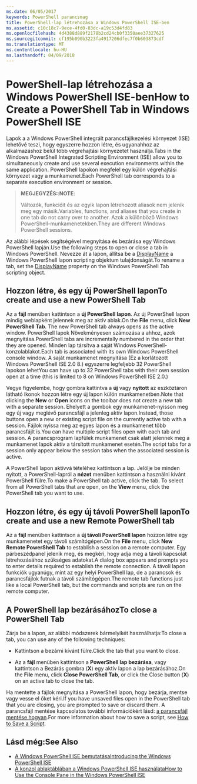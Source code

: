 ```yaml
---
ms.date: 06/05/2017
keywords: PowerShell parancsmag
title: PowerShell-lap létrehozása a Windows PowerShell ISE-ben
ms.assetid: c10c18c7-9ece-4fd0-83dc-a19c53d4fd83
ms.openlocfilehash: 4d4388d889f2178b2cd24cb0f3350aee37327625
ms.sourcegitcommit: cf195b090b3223fa4917206dfec7f0b603873cdf
ms.translationtype: MT
ms.contentlocale: hu-HU
ms.lasthandoff: 04/09/2018
---
```

# <a name="how-to-create-a-powershell-tab-in-windows-powershell-ise"></a><span data-ttu-id="ae89e-103">PowerShell-lap létrehozása a Windows PowerShell ISE-ben</span><span class="sxs-lookup"><span data-stu-id="ae89e-103">How to Create a PowerShell Tab in Windows PowerShell ISE</span></span>

<span data-ttu-id="ae89e-104">Lapok a a Windows PowerShell integrált parancsfájlkezelési környezet (ISE) lehetővé teszi, hogy egyszerre hozzon létre, és ugyanahhoz az alkalmazáshoz belül több végrehajtási környezetet használja.</span><span class="sxs-lookup"><span data-stu-id="ae89e-104">Tabs in the Windows PowerShell Integrated Scripting Environment (ISE) allow you to simultaneously create and use several execution environments within the same application.</span></span>
<span data-ttu-id="ae89e-105">PowerShell lapokon megfelel egy külön végrehajtási környezet vagy a munkamenet.</span><span class="sxs-lookup"><span data-stu-id="ae89e-105">Each PowerShell tab corresponds to a separate execution environment or session.</span></span>

> <span data-ttu-id="ae89e-106">**MEGJEGYZÉS:**:</span><span class="sxs-lookup"><span data-stu-id="ae89e-106">**NOTE**:</span></span>
>
> <span data-ttu-id="ae89e-107">Változók, funkcióit és az egyik lapon létrehozott aliasok nem jelenik meg egy másik.</span><span class="sxs-lookup"><span data-stu-id="ae89e-107">Variables, functions, and aliases that you create in one tab do not carry over to another.</span></span> <span data-ttu-id="ae89e-108">Azok a különböző Windows PowerShell-munkamenetekben.</span><span class="sxs-lookup"><span data-stu-id="ae89e-108">They are different Windows PowerShell sessions.</span></span>

<span data-ttu-id="ae89e-109">Az alábbi lépések segítségével megnyitása és bezárása egy Windows PowerShell lapján.</span><span class="sxs-lookup"><span data-stu-id="ae89e-109">Use the following steps to open or close a tab in Windows PowerShell.</span></span>
<span data-ttu-id="ae89e-110">Nevezze át a lapon, állítsa be a [DisplayName](The-PowerShellTab-Object.md#displayname) a Windows PowerShell lapon scripting objektum tulajdonságát.</span><span class="sxs-lookup"><span data-stu-id="ae89e-110">To rename a tab, set the [DisplayName](The-PowerShellTab-Object.md#displayname) property on the Windows PowerShell Tab scripting object.</span></span>

## <a name="to-create-and-use-a-new-powershell-tab"></a><span data-ttu-id="ae89e-111">Hozzon létre, és egy új PowerShell lapon</span><span class="sxs-lookup"><span data-stu-id="ae89e-111">To create and use a new PowerShell Tab</span></span>

<span data-ttu-id="ae89e-112">Az a **fájl** menüben kattintson a **új PowerShell lapon**. Az új PowerShell lapon mindig weblapként jelennek meg az aktív ablak.</span><span class="sxs-lookup"><span data-stu-id="ae89e-112">On the **File** menu, click **New PowerShell Tab**. The new PowerShell tab always opens as the active window.</span></span>
<span data-ttu-id="ae89e-113">PowerShell lapok Növekményesen számozása a ahhoz, azok megnyitása.</span><span class="sxs-lookup"><span data-stu-id="ae89e-113">PowerShell tabs are incrementally numbered in the order that they are opened.</span></span>
<span data-ttu-id="ae89e-114">Minden lap társítva a saját Windows PowerShell-konzolablakot.</span><span class="sxs-lookup"><span data-stu-id="ae89e-114">Each tab is associated with its own Windows PowerShell console window.</span></span>
<span data-ttu-id="ae89e-115">A saját munkamenet megnyitása (Ez a korlátozott Windows PowerShell ISE 2.0 8.) egyszerre legfeljebb 32 PowerShell lapokon lehet</span><span class="sxs-lookup"><span data-stu-id="ae89e-115">You can have up to 32 PowerShell tabs with their own session open at a time (this is limited to 8 on Windows PowerShell ISE 2.0.)</span></span>

<span data-ttu-id="ae89e-116">Vegye figyelembe, hogy gombra kattintva a **új** vagy **nyitott** az eszköztáron látható ikonok hozzon létre egy új lapon külön munkamenetben.</span><span class="sxs-lookup"><span data-stu-id="ae89e-116">Note that clicking the **New** or **Open** icons on the toolbar does not create a new tab with a separate session.</span></span>
<span data-ttu-id="ae89e-117">Ehelyett a gombok egy munkamenet-nyisson meg egy új vagy meglévő parancsfájl a jelenleg aktív lapon.</span><span class="sxs-lookup"><span data-stu-id="ae89e-117">Instead, those buttons open a new or existing script file on the currently active tab with a session.</span></span>
<span data-ttu-id="ae89e-118">Fájlok nyissa meg az egyes lapon és a munkamenet több parancsfájlt is.</span><span class="sxs-lookup"><span data-stu-id="ae89e-118">You can have multiple script files open with each tab and session.</span></span>
<span data-ttu-id="ae89e-119">A parancsprogram lapfülek munkamenet csak alatt jelennek meg a munkamenet lapok aktív a társított munkamenet esetén.</span><span class="sxs-lookup"><span data-stu-id="ae89e-119">The script tabs for a session only appear below the session tabs when the associated session is active.</span></span>

<span data-ttu-id="ae89e-120">A PowerShell lapon aktívvá tételéhez kattintson a lap. Jelölje be minden nyitott, a PowerShell-lapról a **nézet** menüben kattintson a használni kívánt PowerShell fülre.</span><span class="sxs-lookup"><span data-stu-id="ae89e-120">To make a PowerShell tab active, click the tab. To select from all PowerShell tabs that are open, on the **View** menu, click the PowerShell tab you want to use.</span></span>

## <a name="to-create-and-use-a-new-remote-powershell-tab"></a><span data-ttu-id="ae89e-121">Hozzon létre, és egy új távoli PowerShell lapon</span><span class="sxs-lookup"><span data-stu-id="ae89e-121">To create and use a new Remote PowerShell tab</span></span>

<span data-ttu-id="ae89e-122">Az a **fájl** menüben kattintson a **új távoli PowerShell lapon** hozzon létre egy munkamenetet egy távoli számítógépen.</span><span class="sxs-lookup"><span data-stu-id="ae89e-122">On the **File** menu, click **New Remote PowerShell Tab** to establish a session on a remote computer.</span></span>
<span data-ttu-id="ae89e-123">Egy párbeszédpanel jelenik meg, és megkéri, hogy adja meg a távoli kapcsolat létrehozásához szükséges adatokat.</span><span class="sxs-lookup"><span data-stu-id="ae89e-123">A dialog box appears and prompts you to enter details required to establish the remote connection.</span></span>
<span data-ttu-id="ae89e-124">A távoli lapon funkciók ugyanúgy, mint az egy helyi PowerShell lap, de a parancsok és parancsfájlok futnak a távoli számítógépen.</span><span class="sxs-lookup"><span data-stu-id="ae89e-124">The remote tab functions just like a local PowerShell tab, but the commands and scripts are run on the remote computer.</span></span>

## <a name="to-close-a-powershell-tab"></a><span data-ttu-id="ae89e-125">A PowerShell lap bezárásához</span><span class="sxs-lookup"><span data-stu-id="ae89e-125">To close a PowerShell Tab</span></span>

<span data-ttu-id="ae89e-126">Zárja be a lapon, az alábbi módszerek bármelyikét használhatja:</span><span class="sxs-lookup"><span data-stu-id="ae89e-126">To close a tab, you can use any of the following techniques:</span></span>

- <span data-ttu-id="ae89e-127">Kattintson a bezárni kívánt fülre.</span><span class="sxs-lookup"><span data-stu-id="ae89e-127">Click the tab that you want to close.</span></span>

- <span data-ttu-id="ae89e-128">Az a **fájl** menüben kattintson a **PowerShell lap bezárása**, vagy kattintson a Bezárás gombra (**X**) egy aktív lapon a lap bezárásához.</span><span class="sxs-lookup"><span data-stu-id="ae89e-128">On the **File** menu, click **Close PowerShell Tab**, or click  the Close button  (**X**) on an active tab to close the tab.</span></span>

<span data-ttu-id="ae89e-129">Ha mentette a fájlok megnyitása a PowerShell lapon, hogy bezárja, mentse vagy vesse el őket kéri.</span><span class="sxs-lookup"><span data-stu-id="ae89e-129">If you have unsaved files open in the PowerShell tab that you are closing, you are prompted to save or discard them.</span></span>
<span data-ttu-id="ae89e-130">A parancsfájl mentése kapcsolatos további információkért lásd: [a parancsfájl mentése hogyan](How-to-Write-and-Run-Scripts-in-the-Windows-PowerShell-ISE.md#how-to-save-a-script).</span><span class="sxs-lookup"><span data-stu-id="ae89e-130">For more information about how to save a script, see [How to Save a Script](How-to-Write-and-Run-Scripts-in-the-Windows-PowerShell-ISE.md#how-to-save-a-script).</span></span>

## <a name="see-also"></a><span data-ttu-id="ae89e-131">Lásd még:</span><span class="sxs-lookup"><span data-stu-id="ae89e-131">See Also</span></span>

- [<span data-ttu-id="ae89e-132">A Windows PowerShell ISE bemutatása</span><span class="sxs-lookup"><span data-stu-id="ae89e-132">Introducing the Windows PowerShell ISE</span></span>](Introducing-the-Windows-PowerShell-ISE.md)
- [<span data-ttu-id="ae89e-133">A konzol ablaktáblában a Windows PowerShell ISE használata</span><span class="sxs-lookup"><span data-stu-id="ae89e-133">How to Use the Console Pane in the Windows PowerShell ISE</span></span>](How-to-Use-the-Console-Pane-in-the-Windows-PowerShell-ISE.md)